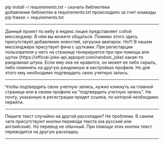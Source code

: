 <p>pip install -r requirements.txt - скачать библиотеки<br>
добавление библиотек в requirements.txt происходило за счет команды pip freeze > requirements.txt</p><hr>

<p>
Данный проект по вебу в яндекс лицее представляет собой мессенджер. В нём вы можете общаться.
Помимо этого здесь присутствует добавление новостей, загрузка аватарок.
Но!!! В нашем мессенджере присутвует фича с шутками. При регистарции пользователя у него на странице генерируется при
при помощи апи шуток (https://official-joke-api.appspot.com/random_joke) какая-то рандомная штука. Если ему она не нравится, он может ее либо скрыть, либо поменять на 
другую рандомную в настройках профиля. Но для этого ему необходимо подтвердить свою учетную запись. 
</p><hr>

<p>
Чтобы подтвердить свою учетную запись, нужно кликнуть на главной странице или в своем профиле на 
"подтвердить учетную запись". На почту, указанную в регистрации придет ссылка, по которой необходимо перейти.
</p><hr>

<p>
Пишите текст случайно на другой расскладке? Не проблема.
В самом чате присутствуют кнопки перевода текста (на русский или английский). Но перевод не обычный. При помощи этих
кнопок текст переводится на другую раскладку.
</p><hr>
